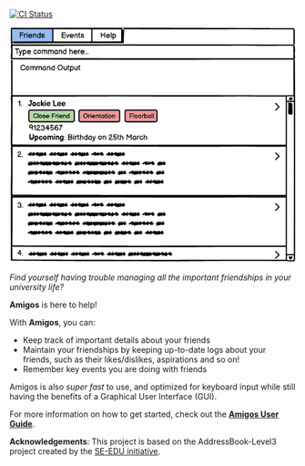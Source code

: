 [![CI Status](https://github.com/AY2122S2-CS2103-F09-2/tp/workflows/Java%20CI/badge.svg)](https://github.com/AY2122S2-CS2103-F09-2/tp/actions)

![Ui](docs/images/Ui.png)

_Find yourself having trouble managing all the important friendships in your university life?_

**Amigos** is here to help!

With **Amigos**, you can:
* Keep track of important details about your friends
* Maintain your friendships by keeping up-to-date logs about your friends, such as their likes/dislikes, aspirations and so on!
* Remember key events you are doing with friends

Amigos is also _super fast_ to use, and optimized for keyboard input while still having the benefits of a Graphical User Interface (GUI).

For more information on how to get started, check out the **[Amigos User Guide](docs/UserGuide.md)**.

**Acknowledgements**: This project is based on the AddressBook-Level3 project created by the [SE-EDU initiative](https://se-education.org).
